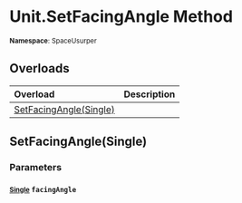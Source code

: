 # Unit.SetFacingAngle Method

<small>**Namespace**: SpaceUsurper</small>

## Overloads

<div markdown="1" class="member-table">

| Overload | Description |
| :------- | ----------- |
| [SetFacingAngle(Single)](#Single_) |  | 

</div>

## SetFacingAngle(Single)
### Parameters
#### <small>[Single](https://docs.microsoft.com/en-us/dotnet/api/system.single?view=netframework-4.5)</small> `facingAngle`

